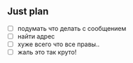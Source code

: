 ## Just plan
- [ ] подумать что делать с сообщением
- [ ] найти адрес
- [ ] хуже всего что все правы.. 
- [ ] жаль это так круто!
